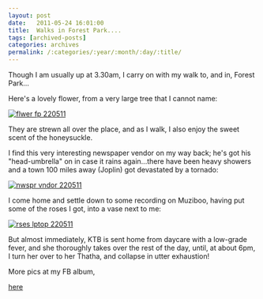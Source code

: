 ```yaml
---
layout: post
date:	2011-05-24 16:01:00
title:  Walks in Forest Park....
tags: [archived-posts]
categories: archives
permalink: /:categories/:year/:month/:day/:title/
---
```

Though I am usually up at  3.30am, I carry on with my walk to, and in, Forest Park...

Here's a lovely flower, from a very large tree that I cannot name:


<a href="http://s1142.photobucket.com/albums/n602/Deepapctrsglr/?action=view&amp;current=DSCF8429.jpg" target="_blank"><img src="http://i1142.photobucket.com/albums/n602/Deepapctrsglr/DSCF8429.jpg" border="0" alt="flwer fp 220511"></a>

They are strewn all over the place, and as I walk, I also enjoy the sweet scent of the honeysuckle.


I find this very interesting newspaper vendor on my way back; he's got his "head-umbrella" on in case it rains again...there have been heavy showers and a town 100 miles away (Joplin) got devastated by a tornado:


<a href="http://s1142.photobucket.com/albums/n602/Deepapctrsglr/?action=view&amp;current=DSCF8436.jpg" target="_blank"><img src="http://i1142.photobucket.com/albums/n602/Deepapctrsglr/DSCF8436.jpg" border="0" alt="nwspr vndor 220511"></a>


I come home and settle down to some recording on Muziboo, having put some of the roses I got, into a vase next to me:


<a href="http://s1142.photobucket.com/albums/n602/Deepapctrsglr/?action=view&amp;current=DSCF8437.jpg" target="_blank"><img src="http://i1142.photobucket.com/albums/n602/Deepapctrsglr/DSCF8437.jpg" border="0" alt="rses lptop 220511"></a>


But almost immediately, KTB is sent home from daycare with a low-grade fever, and she thoroughly takes over the rest of the day, until, at about 6pm, I turn her over to her Thatha, and collapse in utter exhaustion!

More pics at my FB album,

<a href="http://www.facebook.com/media/set/?set=a.10150191266603878.318364.587058877"> here </a>
